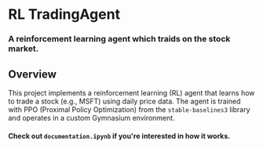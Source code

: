 # RL TradingAgent
### A reinforcement learning agent which traids on the stock market.

## Overview
This project implements a reinforcement learning (RL) agent that learns how to trade a stock (e.g., MSFT) using daily price data. 
The agent is trained with PPO (Proximal Policy Optimization) from the `stable-baselines3` library and operates in a custom 
Gymnasium environment.

#### Check out `documentation.ipynb` if you're interested in how it works.
